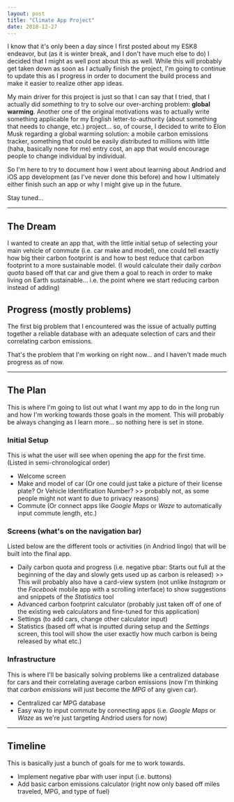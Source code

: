 ```yaml
---
layout: post
title: "Climate App Project"
date: 2018-12-27
---
```


I know that it's only been a day since I first posted about my ESK8 endeavor, but (as it is winter break, and I don't have much else to do) I decided that I might as well post about this as well. While this will probably get taken down as soon as I actually finish the project, I'm going to continue to update this as I progress in order to document the build process and make it easier to realize other app ideas.

My main driver for this project is just so that I can say that I tried, that I actually did *something* to try to solve our over-arching problem: **global warming**. Another one of the original motivations was to actually write something applicable for my English letter-to-authority (about something that needs to change, etc.) project... so, of course, I decided to write to Elon Musk regarding a global warming solution: a mobile carbon emissions tracker, something that could be easily distributed to millions with little (haha, basically none for me) entry cost, an app that would encourage people to change individual by individual.

So I'm here to try to document how I went about learning about Andriod and iOS app development (as I've never done this before) and how I ultimately either finish such an app or why I might give up in the future.

Stay tuned...

***

## The Dream
I wanted to create an app that, with the little initial setup of selecting your main vehicle of commute (i.e. car make and model), one could tell exactly how big their carbon footprint is and how to best reduce that carbon footprint to a more sustainable model. (I would calculate their daily *carbon quota* based off that car and give them a goal to reach in order to make living on Earth sustainable... i.e. the point where we start reducing carbon instead of adding)

## Progress (mostly problems)
The first big problem that I encountered was the issue of actually putting together a reliable database with an adequate selection of cars and their correlating carbon emissions.

That's the problem that I'm working on right now... and I haven't made much progress as of now.

***

## The Plan
This is where I'm going to list out what I want my app to do in the long run and how I'm working towards those goals in the moment. This will probably be always changing as I learn more... so nothing here is set in stone.

### Initial Setup
This is what the user will see when opening the app for the first time. (Listed in semi-chronological order)
- Welcome screen
- Make and model of car (Or one could just take a picture of their license plate? Or Vehicle Identification Number? >> probably not, as some people might not want to due to privacy reasons)
- Commute (Or connect apps like *Google Maps* or *Waze* to automatically input commute length, etc.)

### Screens (what's on the navigation bar)
Listed below are the different tools or activities (in Andriod lingo) that will be built into the final app.
- Daily carbon quota and progress (i.e. negative pbar: Starts out full at the beginning of the day and slowly gets used up as carbon is released) >> This will probably also have a card-view system (not unlike *Instagram* or the *Facebook* mobile app with a scrolling interface) to show suggestions and snippets of the *Statistics* tool
- Advanced carbon footprint calculator (probably just taken off of one of the existing web calculators and fine-tuned for this application)
- Settings (to add cars, change other calculator input)
- Statistics (based off what is inputted during setup and the *Settings* screen, this tool will show the user exactly how much carbon is being released by what etc.)

### Infrastructure
This is where I'll be basically solving problems like a centralized database for cars and their correlating average carbon emissions (now I'm thinking that *carbon emissions* will just become the *MPG* of any given car).
- Centralized car MPG database
- Easy way to input commute by connecting apps (i.e. *Google Maps* or *Waze* as we're just targeting Andriod users for now)

***

## Timeline
This is basically just a bunch of goals for me to work towards.
- Implement negative pbar with user input (i.e. buttons)
- Add basic carbon emissions calculator (right now only based off miles traveled, MPG, and type of fuel)
